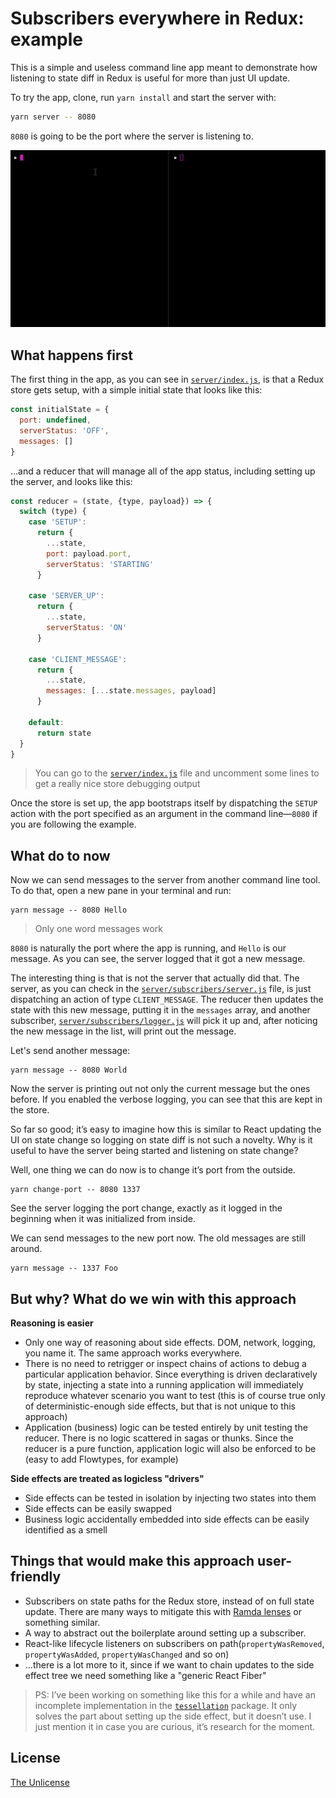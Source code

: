 # Subscribers everywhere in Redux: example

This is a simple and useless command line app meant to demonstrate how listening to state diff in Redux is useful for more than just UI update.

To try the app, clone, run `yarn install` and start the server with:

```sh
yarn server -- 8080
```

`8080` is going to be the port where the server is listening to.

![demonstration](redux-subscribers-example.mov.gif)

## What happens first

The first thing in the app, as you can see in [`server/index.js`](server/index.js), is that a Redux store gets setup, with a simple initial state that looks like this:

```javascript
const initialState = {
  port: undefined,
  serverStatus: 'OFF',
  messages: []
}
```

…and a reducer that will manage all of the app status, including setting up the server, and looks like this:

```javascript
const reducer = (state, {type, payload}) => {
  switch (type) {
    case 'SETUP':
      return {
        ...state,
        port: payload.port,
        serverStatus: 'STARTING'
      }

    case 'SERVER_UP':
      return {
        ...state,
        serverStatus: 'ON'
      }

    case 'CLIENT_MESSAGE':
      return {
        ...state,
        messages: [...state.messages, payload]
      }

    default:
      return state
  }
}
```

> You can go to the [`server/index.js`](server/index.js) file and uncomment some lines to get a really nice store debugging output

Once the store is set up, the app bootstraps itself by dispatching the `SETUP` action with the port specified as an argument in the command line—`8080` if you are following the example.

## What do to now

Now we can send messages to the server from another command line tool. To do that, open a new pane in your terminal and run:

```
yarn message -- 8080 Hello
```

> Only one word messages work

`8080` is naturally the port where the app is running, and `Hello` is our message. As you can see, the server logged that it got a new message.

The interesting thing is that is not the server that actually did that. The server, as you can check in the [`server/subscribers/server.js`](server/subscribers/server.js) file, is just dispatching an action of type `CLIENT_MESSAGE`. The reducer then updates the state with this new message, putting it in the `messages` array, and another subscriber, [`server/subscribers/logger.js`](server/subscribers/logger.js) will pick it up and, after noticing the new message in the list, will print out the message.

Let's send another message:

```
yarn message -- 8080 World
```

Now the server is printing out not only the current message but the ones before. If you enabled the verbose logging, you can see that this are kept in the store.

So far so good; it’s easy to imagine how this is similar to React updating the UI on state change so logging on state diff is not such a novelty. Why is it useful to have the server being started and listening on state change?

Well, one thing we can do now is to change it’s port from the outside.

```
yarn change-port -- 8080 1337
```

See the server logging the port change, exactly as it logged in the beginning when it was initialized from inside.

We can send messages to the new port now. The old messages are still around.

```
yarn message -- 1337 Foo
```

## But why? What do we win with this approach

**Reasoning is easier**
- Only one way of reasoning about side effects. DOM, network, logging, you name it. The same approach works everywhere.
- There is no need to retrigger or inspect chains of actions to debug a particular application behavior. Since everything is driven declaratively by state, injecting a state into a running application will immediately reproduce whatever scenario you want to test (this is of course true only of deterministic-enough side effects, but that is not unique to this approach)
- Application (business) logic can be tested entirely by unit testing the reducer. There is no logic scattered in sagas or thunks. Since the reducer is a pure function, application logic will also be enforced to be (easy to add Flowtypes, for example)

**Side effects are treated as logicless "drivers"**
- Side effects can be tested in isolation by injecting two states into them
- Side effects can be easily swapped
- Business logic accidentally embedded into side effects can be easily identified as a smell

## Things that would make this approach user-friendly

- Subscribers on state paths for the Redux store, instead of on full state update. There are many ways to mitigate this with [Ramda lenses](http://ramdajs.com/docs/#lensPath) or something similar.
- A way to abstract out the boilerplate around setting up a subscriber.
- React-like lifecycle listeners on subscribers on path(`propertyWasRemoved`, `propertyWasAdded`, `propertyWasChanged` and so on)
- …there is a lot more to it, since if we want to chain updates to the side effect tree we need something like a "generic React Fiber"

> PS: I’ve been working on something like this for a while and have an incomplete implementation in the [`tessellation`](https://github.com/xaviervia/tessellation/tree/zazenify/packages/tessellation) package. It only solves the part about setting up the side effect, but it doesn’t use. I just mention it in case you are curious, it’s research for the moment.

## License

[The Unlicense](LICENSE)
